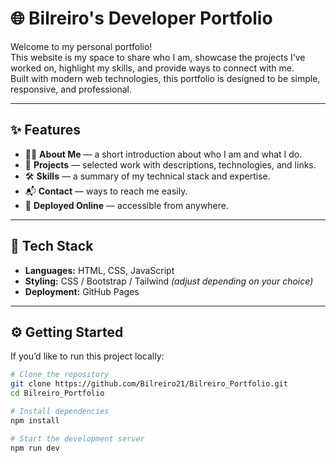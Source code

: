 # 🌐 Bilreiro's Developer Portfolio

Welcome to my personal portfolio!  
This website is my space to share who I am, showcase the projects I’ve worked on, highlight my skills, and provide ways to connect with me.  
Built with modern web technologies, this portfolio is designed to be simple, responsive, and professional.

---

## ✨ Features
- 🧑‍💻 **About Me** — a short introduction about who I am and what I do.  
- 📂 **Projects** — selected work with descriptions, technologies, and links.  
- 🛠️ **Skills** — a summary of my technical stack and expertise.  
- 📬 **Contact** — ways to reach me easily.  
- 🚀 **Deployed Online** — accessible from anywhere.  

---

## 🚀 Tech Stack
- **Languages:** HTML, CSS, JavaScript  
- **Styling:** CSS / Bootstrap / Tailwind *(adjust depending on your choice)*  
- **Deployment:** GitHub Pages 

---

## ⚙️ Getting Started

If you’d like to run this project locally:

```bash
# Clone the repository
git clone https://github.com/Bilreiro21/Bilreiro_Portfolio.git
cd Bilreiro_Portfolio

# Install dependencies
npm install

# Start the development server
npm run dev
